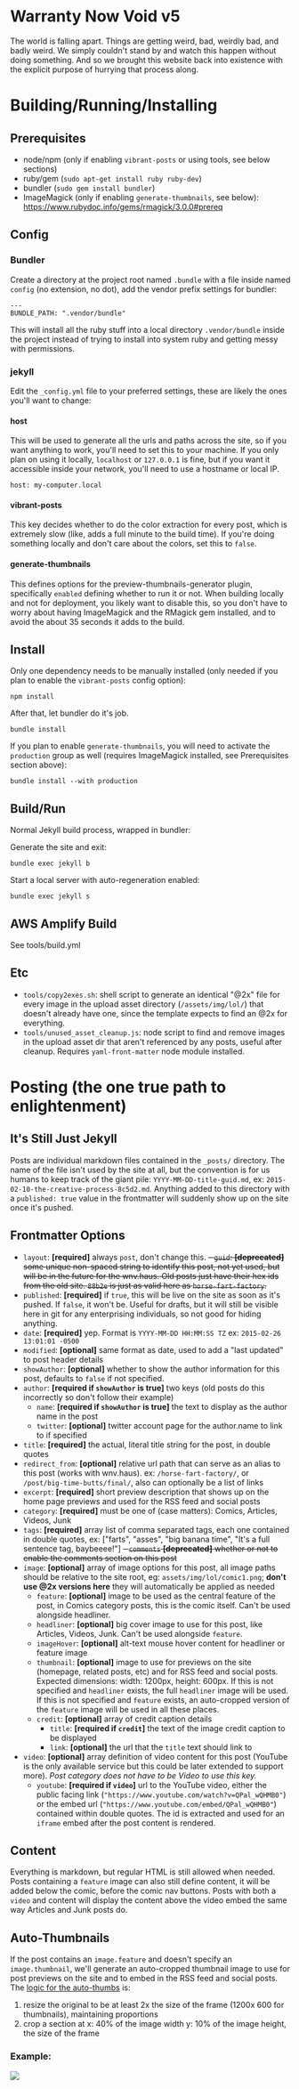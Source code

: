 # Warranty Now Void v5

The world is falling apart. Things are getting weird, bad, weirdly bad, and badly weird. We simply couldn't stand by and watch this happen without doing something. And so we brought this website back into existence with the explicit purpose of hurrying that process along. 

# Building/Running/Installing

## Prerequisites

- node/npm (only if enabling `vibrant-posts` or using tools, see below sections)
- ruby/gem (`sudo apt-get install ruby ruby-dev`)
- bundler (`sudo gem install bundler`)
- ImageMagick (only if enabling `generate-thumbnails`, see below): <https://www.rubydoc.info/gems/rmagick/3.0.0#prereq>

## Config

### Bundler 

Create a directory at the project root named `.bundle` with a file inside named `config` (no extension, no dot), add the vendor prefix settings for bundler:

````
---
BUNDLE_PATH: ".vendor/bundle"
````

This will install all the ruby stuff into a local directory `.vendor/bundle` inside the project instead of trying to install into system ruby and getting messy with permissions.

### jekyll

Edit the `_config.yml` file to your preferred settings, these are likely the ones you'll want to change:

#### host

This will be used to generate all the urls and paths across the site, so if you want anything to work, you'll need to set this to your machine. If you only plan on using it locally, `localhost` or `127.0.0.1` is fine, but if you want it accessible inside your network, you'll need to use a hostname or local IP.

````
host: my-computer.local
````

#### vibrant-posts

This key decides whether to do the color extraction for every post, which is extremely slow (like, adds a full minute to the build time). If you're doing something locally and don't care about the colors, set this to `false`.

#### generate-thumbnails

This defines options for the preview-thumbnails-generator plugin, specifically `enabled` defining whether to run it or not. When building locally and not for deployment, you likely want to disable this, so you don't have to worry about having ImageMagick and the RMagick gem installed, and to avoid the about 35 seconds it adds to the build.

## Install

Only one dependency needs to be manually installed (only needed if you plan to enable the `vibrant-posts` config option):

````
npm install
````

After that, let bundler do it's job. 

````
bundle install
````

If you plan to enable `generate-thumbnails`, you will need to activate the `production` group as well (requires ImageMagick installed, see Prerequisites section above):

````
bundle install --with production
````

## Build/Run

Normal Jekyll build process, wrapped in bundler:

Generate the site and exit:

````
bundle exec jekyll b
````

Start a local server with auto-regeneration enabled:

````
bundle exec jekyll s
````

## AWS Amplify Build

See tools/build.yml

## Etc

- `tools/copy2exes.sh`: shell script to generate an identical "@2x" file for every image in the upload asset directory (`/assets/img/lol/`) that doesn't already have one, since the template expects to find an @2x for everything.
- `tools/unused_asset_cleanup.js`: node script to find and remove images in the upload asset dir that aren't referenced by any posts, useful after cleanup. Requires `yaml-front-matter` node module installed.

# Posting (the one true path to enlightenment)

## It's Still Just Jekyll

Posts are individual markdown files contained in the `_posts/` directory. The name of the file isn't used by the site at all, but the convention is for us humans to keep track of the giant pile: `YYYY-MM-DD-title-guid.md`, ex: `2015-02-10-the-creative-process-8c5d2.md`. Anything added to this directory with a `published: true` value in the frontmatter will suddenly show up on the site once it's pushed.

## Frontmatter Options

- `layout`: **[required]** always `post`, don't change this.
~~- `guid`: **[deprecated]** some unique non-spaced string to identify this post, not yet used, but will be in the future for the wnv.haus. Old posts just have their hex ids from the old site. `88b2e` is just as valid here as `horse-fart-factory`.~~
- `published`: **[required]** if `true`, this will be live on the site as soon as it's pushed. If `false`, it won't be. Useful for drafts, but it will still be visible here in git for any enterprising individuals, so not good for hiding anything.
- `date`: **[required]** yep. Format is `YYYY-MM-DD HH:MM:SS TZ` ex: `2015-02-26 13:01:01 -0500`
- `modified`: **[optional]** same format as date, used to add a "last updated" to post header details
- `showAuthor`: **[optional]** whether to show the author information for this post, defaults to `false` if not specified.
- `author`: **[required if `showAuthor` is true]** two keys (old posts do this incorrectly so don't follow their example)
    - `name`: **[required if `showAuthor` is true]** the text to display as the author name in the post
    - `twitter`: **[optional]** twitter account page for the author.name to link to if specified
- `title`: **[required]** the actual, literal title string for the post, in double quotes
- `redirect_from`: **[optional]** relative url path that can serve as an alias to this post (works with wnv.haus). ex: `/horse-fart-factory/`, or `/post/big-time-butts/final/`, also can optionally be a list of links
- `excerpt`: **[required]** short preview description that shows up on the home page previews and used for the RSS feed and social posts
- `category`: **[required]** must be one of (case matters): Comics, Articles, Videos, Junk
- `tags`: **[required]** array list of comma separated tags, each one contained in double quotes, ex: ["farts", "asses", "big banana time", "It's a full sentence tag, baybeeee!"]
~~- `comments` **[deprecated]** whether or not to enable the comments section on this post~~
- `image`: **[optional]** array of image options for this post, all image paths should be relative to the site root, eg: `assets/img/lol/comic1.png`; **don't use @2x versions here** they will automatically be applied as needed
    - `feature`: **[optional]** image to be used as the central feature of the post, in Comics category posts, this is the comic itself. Can't be used alongside headliner.
    - `headliner`: **[optional]** big cover image to use for this post, like Articles, Videos, Junk. Can't be used alongside `feature`.
    - `imageHover`: **[optional]** alt-text mouse hover content for headliner or feature image
    - `thumbnail`: **[optional]** image to use for previews on the site (homepage, related posts, etc) and for RSS feed and social posts. Expected dimensions: width: 1200px, height: 600px. If this is not specified and `headliner` exists, the full `headliner` image will be used. If this is not specified and `feature` exists, an auto-cropped version of the `feature` image will be used in all these places.
    - `credit`: **[optional]** array of credit caption details
        - `title`: **[required if `credit`]** the text of the image credit caption to be displayed
        - `link`: **[optional]** the url that the `title` text should link to
- `video`: **[optional]** array definition of video content for this post (YouTube is the only available service but this could be later extended to support more). *Post category does not have to be Video to use this key.*
    - `youtube`: **[required if `video`]** url to the YouTube video, either the public facing link (`"https://www.youtube.com/watch?v=QPal_wQHMB0"`) or the embed url (`"https://www.youtube.com/embed/QPal_wQHMB0"`) contained within double quotes. The id is extracted and used for an `iframe` embed after the post content is rendered.

## Content

Everything is markdown, but regular HTML is still allowed when needed. Posts containing a `feature` image can also still define content, it will be added below the comic, before the comic nav buttons. Posts with both a `video` and content will display the content above the video embed the same way Articles and Junk posts do. 

## Auto-Thumbnails

If the post contains an `image.feature` and doesn't specify an `image.thumbnail`, we'll generate an auto-cropped thumbnail image to use for post previews on the site and to embed in the RSS feed and social posts. The [logic for the auto-thumbs](https://github.com/WarrantyNowVoid/jekyll-wnv/blob/master/_plugins/preview-thumbnails-generator.rb#L43-L44) is: 

1. resize the original to be at least 2x the size of the frame (1200x 600 for thumbnails), maintaining proportions
2. crop a section at x: 40% of the image width y: 10% of the image height, the size of the frame

### Example:

![](thumb-ex.jpg)